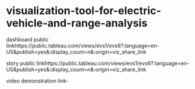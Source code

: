 # visualization-tool-for-electric-vehicle-and-range-analysis


dashboard public linkhttps://public.tableau.com/views/evs1/evs6?:language=en-US&publish=yes&:display_count=n&:origin=viz_share_link

story public linkhttps://public.tableau.com/views/evs1/evs6?:language=en-US&publish=yes&:display_count=n&:origin=viz_share_link

video demonstration link-
